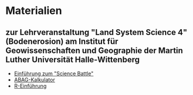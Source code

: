  # Materialien 
 ## zur Lehrveranstaltung "Land System Science 4" (Bodenerosion) am Institut für Geowissenschaften und Geographie der Martin Luther Universität Halle-Wittenberg

* [Einführung zum "Science Battle"](https://github.com/JKI-GDM/LSS4_Bodenerosion/blob/main/LSS4_Presentation_ScienceBattle.pdf)
* [ABAG-Kalkulator](https://github.com/JKI-GDM/LSS4_Bodenerosion/blob/main/LSS4_Presentation_ABAG-Kalkulator.pdf) 
* [R-Einführung](https://github.com/JKI-GDM/LSS4_Bodenerosion_2024/blob/main/LSS4_Presentation_R.pdf) 
